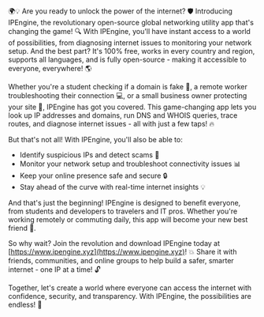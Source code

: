 🌍💡 Are you ready to unlock the power of the internet? 🛡️ Introducing IPEngine, the revolutionary open-source global networking utility app that's changing the game! 🔍 With IPEngine, you'll have instant access to a world of possibilities, from diagnosing internet issues to monitoring your network setup. And the best part? It's 100% free, works in every country and region, supports all languages, and is fully open-source - making it accessible to everyone, everywhere! 🌎

Whether you're a student checking if a domain is fake 👀, a remote worker troubleshooting their connection 💻, or a small business owner protecting your site 🏢, IPEngine has got you covered. This game-changing app lets you look up IP addresses and domains, run DNS and WHOIS queries, trace routes, and diagnose internet issues - all with just a few taps! 🔥

But that's not all! With IPEngine, you'll also be able to:

* Identify suspicious IPs and detect scams 💸
* Monitor your network setup and troubleshoot connectivity issues 📊
* Keep your online presence safe and secure 🔒
* Stay ahead of the curve with real-time internet insights 💡

And that's just the beginning! IPEngine is designed to benefit everyone, from students and developers to travelers and IT pros. Whether you're working remotely or commuting daily, this app will become your new best friend 🤩.

So why wait? Join the revolution and download IPEngine today at [https://www.ipengine.xyz](https://www.ipengine.xyz)! 💥 Share it with friends, communities, and online groups to help build a safer, smarter internet - one IP at a time! 🔓

Together, let's create a world where everyone can access the internet with confidence, security, and transparency. With IPEngine, the possibilities are endless! 🚀